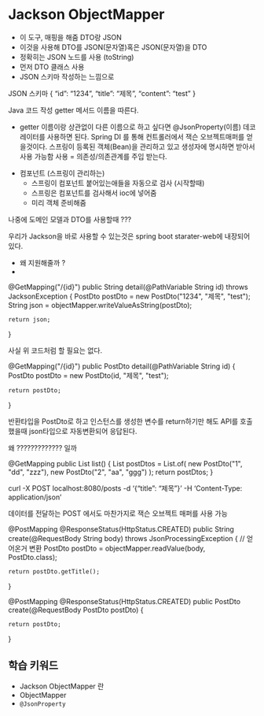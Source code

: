 # Jackson ObjectMapper


- 이 도구, 매핑을 해줌 DTO랑 JSON
- 이것을 사용해 DTO를 JSON(문자열)혹은 JSON(문자열)을 DTO 
- 정확히는 JSON 노드를 사용 (toString)
- 먼저 DTO 클래스 사용
- JSON 스키마 작성하는 느낌으로 

 JSON 스키마
{
	“id”: “1234”,
	“title”: “제목”,
	“content”: “test”
}

Java 코드 작성
getter 메서드 이름을 따른다.
- getter 이름이랑 상관없이 다른 이름으로 하고 싶다면 @JsonProperty(이름) 데코레이터를 사용하면 된다.
Spring DI 를 통해 컨트롤러에서  잭슨 오브젝트매퍼를 얻을것이다. 
스프링이 등록된 객체(Bean)을 관리하고 있고 생성자에 명시하면 받아서 사용 가능함
사용 = 의존성/의존관계를 주입 받는다. 

* 컴포넌트 (스프링이 관리하는)
    * 스프링이 컴포넌트 붙어있는애들을 자동으로 검사 (시작할때)
    * 스프링은 컴포넌트를 검사해서 ioc에 넣어줌 
    * 미리 객체 준비해줌

나중에 도메인 모델과 DTO를 사용할때 ???

우리가 Jackson을 바로 사용할 수 있는것은 spring boot starater-web에 내장되어 있다. 
- 왜 지원해줄까 ?
- 
@GetMapping("/{id}")
public String detail(@PathVariable String id) throws JacksonException {
    PostDto postDto = new PostDto("1234", "제목", "test");
    String json = objectMapper.writeValueAsString(postDto);

    return json;
}


사실 위 코드처럼 할 필요는 없다. 

@GetMapping("/{id}")
public PostDto detail(@PathVariable String id) {
    PostDto postDto = new PostDto(id, "제목", "test");

    return postDto;
}


반환타입을 PostDto로 하고 인스턴스를 생성한 변수를 return하기만 해도 API를 호출했을때 json타입으로 자동변환되어 응답된다. 

왜 ????????????? 일까 

@GetMapping
public List<PostDto> list() {
    List<PostDto> postDtos = List.of(
            new PostDto("1", "dd", "zzz"),
            new PostDto("2", "aa", "ggg")
    );
    return postDtos;
}



curl -X POST localhost:8080/posts -d ‘{“title”: “제목”}’ -H ‘Content-Type: application/json’

데이터를 전달하는 POST 에서도 마찬가지로 잭슨 오브젝트 매퍼를 사용 가능 

@PostMapping
@ResponseStatus(HttpStatus.CREATED)
public String create(@RequestBody String body) throws JsonProcessingException {
    // 얻어온거 변환
    PostDto postDto = objectMapper.readValue(body, PostDto.class);

    return postDto.getTitle();
}


@PostMapping
@ResponseStatus(HttpStatus.CREATED)
public PostDto create(@RequestBody PostDto postDto) {

    return postDto;
}



## 학습 키워드
- Jackson ObjectMapper 란
- ObjectMapper
- `@JsonProperty`